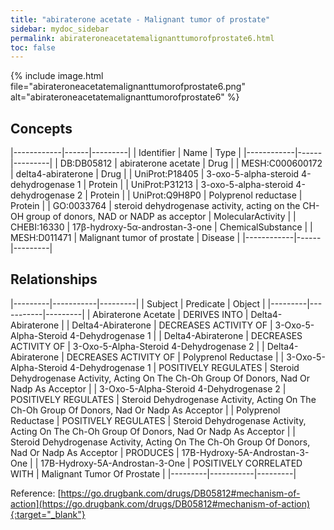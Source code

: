 ```yaml
---
title: "abiraterone acetate - Malignant tumor of prostate"
sidebar: mydoc_sidebar
permalink: abirateroneacetatemalignanttumorofprostate6.html
toc: false 
---
```


{% include image.html file="abirateroneacetatemalignanttumorofprostate6.png" alt="abirateroneacetatemalignanttumorofprostate6" %}

## Concepts

|------------|------|---------|
| Identifier | Name | Type    |
|------------|------|---------|
| DB:DB05812 | abiraterone acetate | Drug |
| MESH:C000600172 | delta4-abiraterone | Drug |
| UniProt:P18405 | 3-oxo-5-alpha-steroid 4-dehydrogenase 1 | Protein |
| UniProt:P31213 | 3-oxo-5-alpha-steroid 4-dehydrogenase 2 | Protein |
| UniProt:Q9H8P0 | Polyprenol reductase | Protein |
| GO:0033764 | steroid dehydrogenase activity, acting on the CH-OH group of donors, NAD or NADP as acceptor | MolecularActivity |
| CHEBI:16330 | 17β-hydroxy-5α-androstan-3-one | ChemicalSubstance |
| MESH:D011471 | Malignant tumor of prostate | Disease |
|------------|------|---------|

## Relationships

|---------|-----------|---------|
| Subject | Predicate | Object  |
|---------|-----------|---------|
| Abiraterone Acetate | DERIVES INTO | Delta4-Abiraterone |
| Delta4-Abiraterone | DECREASES ACTIVITY OF | 3-Oxo-5-Alpha-Steroid 4-Dehydrogenase 1 |
| Delta4-Abiraterone | DECREASES ACTIVITY OF | 3-Oxo-5-Alpha-Steroid 4-Dehydrogenase 2 |
| Delta4-Abiraterone | DECREASES ACTIVITY OF | Polyprenol Reductase |
| 3-Oxo-5-Alpha-Steroid 4-Dehydrogenase 1 | POSITIVELY REGULATES | Steroid Dehydrogenase Activity, Acting On The Ch-Oh Group Of Donors, Nad Or Nadp As Acceptor |
| 3-Oxo-5-Alpha-Steroid 4-Dehydrogenase 2 | POSITIVELY REGULATES | Steroid Dehydrogenase Activity, Acting On The Ch-Oh Group Of Donors, Nad Or Nadp As Acceptor |
| Polyprenol Reductase | POSITIVELY REGULATES | Steroid Dehydrogenase Activity, Acting On The Ch-Oh Group Of Donors, Nad Or Nadp As Acceptor |
| Steroid Dehydrogenase Activity, Acting On The Ch-Oh Group Of Donors, Nad Or Nadp As Acceptor | PRODUCES | 17Β-Hydroxy-5Α-Androstan-3-One |
| 17Β-Hydroxy-5Α-Androstan-3-One | POSITIVELY CORRELATED WITH | Malignant Tumor Of Prostate |
|---------|-----------|---------|

Reference: [https://go.drugbank.com/drugs/DB05812#mechanism-of-action](https://go.drugbank.com/drugs/DB05812#mechanism-of-action){:target="_blank"}